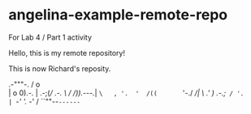 # angelina-example-remote-repo
For Lab 4 / Part 1 activity

Hello, this is my remote repository!

This is now Richard's reposity.


  .-"""-.
 /      o\
|    o   0).-.
|       .-;(_/     .-.
 \     /  /)).---._|  `\   ,
  '.  '  /((       `'-./ _/|
    \  .'  )        .-.;`  /
     '.             |  `\-'
       '._        -'    /
         ``""--`------`
